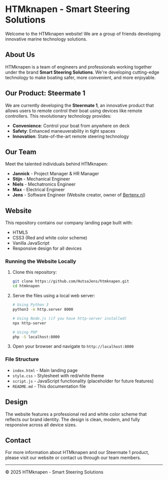 # HTMknapen - Smart Steering Solutions

Welcome to the HTMknapen website! We are a group of friends developing innovative marine technology solutions.

## About Us

HTMknapen is a team of engineers and professionals working together under the brand **Smart Steering Solutions**. We're developing cutting-edge technology to make boating safer, more convenient, and more enjoyable.

## Our Product: Steermate 1

We are currently developing the **Steermate 1**, an innovative product that allows users to remote control their boat using devices like remote controllers. This revolutionary technology provides:

- **Convenience**: Control your boat from anywhere on deck
- **Safety**: Enhanced maneuverability in tight spaces
- **Innovation**: State-of-the-art remote steering technology

## Our Team

Meet the talented individuals behind HTMknapen:

- **Jannick** - Project Manager & HR Manager
- **Stijn** - Mechanical Engineer
- **Niels** - Mechatronics Engineer  
- **Max** - Electrical Engineer
- **Jens** - Software Engineer (Website creator, owner of [Bertenx.nl](https://bertenx.nl))

## Website

This repository contains our company landing page built with:
- HTML5
- CSS3 (Red and white color scheme)
- Vanilla JavaScript
- Responsive design for all devices

### Running the Website Locally

1. Clone this repository:
   ```bash
   git clone https://github.com/HutsaJens/htmknapen.git
   cd htmknapen
   ```

2. Serve the files using a local web server:
   ```bash
   # Using Python 3
   python3 -m http.server 8000
   
   # Using Node.js (if you have http-server installed)
   npx http-server
   
   # Using PHP
   php -S localhost:8000
   ```

3. Open your browser and navigate to `http://localhost:8000`

### File Structure

- `index.html` - Main landing page
- `style.css` - Stylesheet with red/white theme
- `script.js` - JavaScript functionality (placeholder for future features)
- `README.md` - This documentation file

## Design

The website features a professional red and white color scheme that reflects our brand identity. The design is clean, modern, and fully responsive across all device sizes.

## Contact

For more information about HTMknapen and our Steermate 1 product, please visit our website or contact us through our team members.

---

© 2025 HTMknapen - Smart Steering Solutions